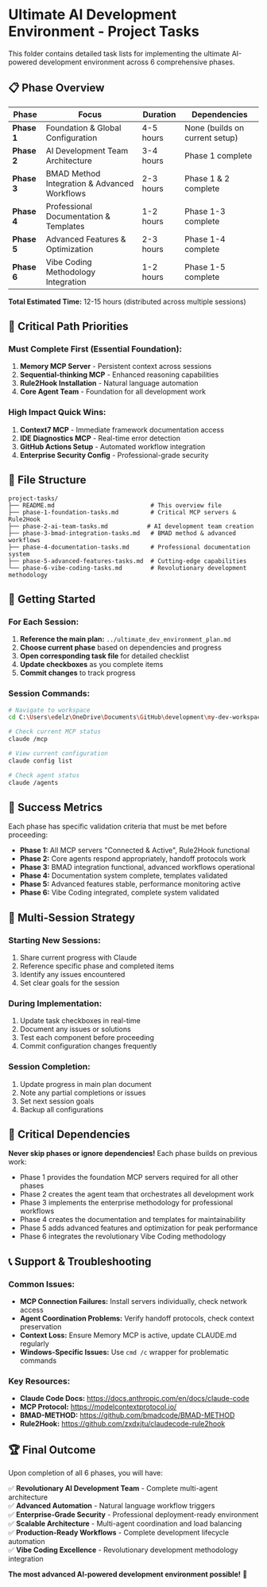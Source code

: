 # Ultimate AI Development Environment - Project Tasks

This folder contains detailed task lists for implementing the ultimate AI-powered development environment across 6 comprehensive phases.

## 📋 Phase Overview

| Phase | Focus | Duration | Dependencies |
|-------|-------|----------|--------------|
| **Phase 1** | Foundation & Global Configuration | 4-5 hours | None (builds on current setup) |
| **Phase 2** | AI Development Team Architecture | 3-4 hours | Phase 1 complete |
| **Phase 3** | BMAD Method Integration & Advanced Workflows | 2-3 hours | Phase 1 & 2 complete |
| **Phase 4** | Professional Documentation & Templates | 1-2 hours | Phase 1-3 complete |
| **Phase 5** | Advanced Features & Optimization | 2-3 hours | Phase 1-4 complete |
| **Phase 6** | Vibe Coding Methodology Integration | 1-2 hours | Phase 1-5 complete |

**Total Estimated Time:** 12-15 hours (distributed across multiple sessions)

## 🎯 Critical Path Priorities

### Must Complete First (Essential Foundation):
1. **Memory MCP Server** - Persistent context across sessions
2. **Sequential-thinking MCP** - Enhanced reasoning capabilities  
3. **Rule2Hook Installation** - Natural language automation
4. **Core Agent Team** - Foundation for all development work

### High Impact Quick Wins:
1. **Context7 MCP** - Immediate framework documentation access
2. **IDE Diagnostics MCP** - Real-time error detection
3. **GitHub Actions Setup** - Automated workflow integration
4. **Enterprise Security Config** - Professional-grade security

## 📁 File Structure

```
project-tasks/
├── README.md                           # This overview file
├── phase-1-foundation-tasks.md         # Critical MCP servers & Rule2Hook
├── phase-2-ai-team-tasks.md           # AI development team creation
├── phase-3-bmad-integration-tasks.md   # BMAD method & advanced workflows  
├── phase-4-documentation-tasks.md      # Professional documentation system
├── phase-5-advanced-features-tasks.md  # Cutting-edge capabilities
└── phase-6-vibe-coding-tasks.md        # Revolutionary development methodology
```

## 🚀 Getting Started

### For Each Session:
1. **Reference the main plan:** `../ultimate_dev_environment_plan.md`
2. **Choose current phase** based on dependencies and progress
3. **Open corresponding task file** for detailed checklist
4. **Update checkboxes** as you complete items
5. **Commit changes** to track progress

### Session Commands:
```bash
# Navigate to workspace
cd C:\Users\edelz\OneDrive\Documents\GitHub\development\my-dev-workspace

# Check current MCP status  
claude /mcp

# View current configuration
claude config list

# Check agent status
claude /agents
```

## 🎯 Success Metrics

Each phase has specific validation criteria that must be met before proceeding:

- **Phase 1:** All MCP servers "Connected & Active", Rule2Hook functional
- **Phase 2:** Core agents respond appropriately, handoff protocols work
- **Phase 3:** BMAD integration functional, advanced workflows operational  
- **Phase 4:** Documentation system complete, templates validated
- **Phase 5:** Advanced features stable, performance monitoring active
- **Phase 6:** Vibe Coding integrated, complete system validated

## 🔧 Multi-Session Strategy

### Starting New Sessions:
1. Share current progress with Claude
2. Reference specific phase and completed items
3. Identify any issues encountered
4. Set clear goals for the session

### During Implementation:
1. Update task checkboxes in real-time
2. Document any issues or solutions
3. Test each component before proceeding
4. Commit configuration changes frequently

### Session Completion:
1. Update progress in main plan document
2. Note any partial completions or issues
3. Set next session goals
4. Backup all configurations

## 🚨 Critical Dependencies

**Never skip phases or ignore dependencies!** Each phase builds on previous work:

- Phase 1 provides the foundation MCP servers required for all other phases
- Phase 2 creates the agent team that orchestrates all development work  
- Phase 3 implements the enterprise methodology for professional workflows
- Phase 4 creates the documentation and templates for maintainability
- Phase 5 adds advanced features and optimization for peak performance
- Phase 6 integrates the revolutionary Vibe Coding methodology

## 📞 Support & Troubleshooting

### Common Issues:
- **MCP Connection Failures:** Install servers individually, check network access
- **Agent Coordination Problems:** Verify handoff protocols, check context preservation
- **Context Loss:** Ensure Memory MCP is active, update CLAUDE.md regularly
- **Windows-Specific Issues:** Use `cmd /c` wrapper for problematic commands

### Key Resources:
- **Claude Code Docs:** https://docs.anthropic.com/en/docs/claude-code
- **MCP Protocol:** https://modelcontextprotocol.io/
- **BMAD-METHOD:** https://github.com/bmadcode/BMAD-METHOD
- **Rule2Hook:** https://github.com/zxdxjtu/claudecode-rule2hook

## 🏆 Final Outcome

Upon completion of all 6 phases, you will have:

✅ **Revolutionary AI Development Team** - Complete multi-agent architecture  
✅ **Advanced Automation** - Natural language workflow triggers  
✅ **Enterprise-Grade Security** - Professional deployment-ready environment  
✅ **Scalable Architecture** - Multi-agent coordination and load balancing  
✅ **Production-Ready Workflows** - Complete development lifecycle automation  
✅ **Vibe Coding Excellence** - Revolutionary development methodology integration

**The most advanced AI-powered development environment possible!** 🚀